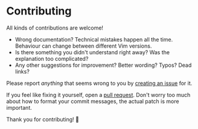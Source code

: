 # Contributing

All kinds of contributions are welcome!

- Wrong documentation? Technical mistakes happen all the time. Behaviour can
  change between different Vim versions.
- Is there something you didn't understand right away? Was the explanation too
  complicated?
- Any other suggestions for improvement? Better wording? Typos? Dead links?

Please report _anything_ that seems wrong to you by
[creating an issue](https://github.com/mhinz/vim-galore/issues/new) for it.

If you feel like fixing it yourself, open a
[pull request](https://help.github.com/categories/collaborating-with-issues-and-pull-requests).
Don't worry too much about how to format your commit messages, the actual patch
is more important.

Thank you for contributing! 🎉
